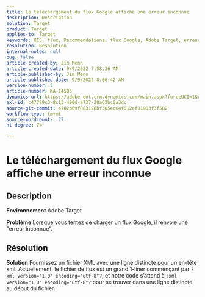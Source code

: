 ```yaml
---
title: Le téléchargement du flux Google affiche une erreur inconnue
description: Description
solution: Target
product: Target
applies-to: Target
keywords: KCS, flux, Recommendations, flux Google, Adobe Target, erreur inconnue
resolution: Resolution
internal-notes: null
bug: false
article-created-by: Jim Menn
article-created-date: 9/9/2022 7:58:36 AM
article-published-by: Jim Menn
article-published-date: 9/9/2022 8:06:42 AM
version-number: 3
article-number: KA-14505
dynamics-url: https://adobe-ent.crm.dynamics.com/main.aspx?forceUCI=1&pagetype=entityrecord&etn=knowledgearticle&id=c9c8642f-1530-ed11-9db1-0022480866ad
exl-id: c47789c3-8c13-490d-a737-28a63bc0a3dc
source-git-commit: 4702b69f883128bf305ec64f012ef01903f3f582
workflow-type: tm+mt
source-wordcount: '77'
ht-degree: 7%

---
```


# Le téléchargement du flux Google affiche une erreur inconnue

## Description


<b>Environnement</b>
Adobe Target

<b>Problème</b>
Lorsque vous tentez de charger un flux Google, il renvoie une &quot;erreur inconnue&quot;.


## Résolution


<b>Solution</b>
Fournissez un fichier XML avec une ligne distincte pour un en-tête xml.
Actuellement, le fichier de flux est un grand 1-liner commençant par `?xml version="1.0" encoding="utf-8"?`, et notre code s’attend à `?xml version="1.0" encoding="utf-8"?` pour se trouver dans une ligne distincte au début du fichier.
